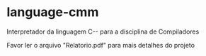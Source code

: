 # language-cmm
Interpretador da linguagem C-- para a disciplina de Compiladores

Favor ler o arquivo "Relatorio.pdf" para mais detalhes do projeto
